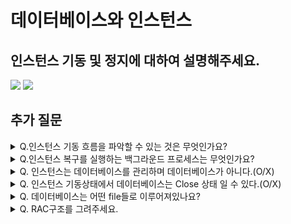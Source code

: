 # 데이터베이스와 인스턴스

## 인스턴스 기동 및 정지에 대하여 설명해주세요.
<img src="https://user-images.githubusercontent.com/103404127/217467241-95b349af-dc65-42d1-9263-d267e4aed6af.jpg">
<img src="https://user-images.githubusercontent.com/103404127/217467371-bb54c905-1c44-40b9-a7ba-7531e05ddeb1.jpg">


## 추가 질문

<details>
    <summary>Q.인스턴스 기동 흐름을 파악할 수 있는 것은 무엇인가요?</summary>
    <div markdown="1">
        A. alert log file
    </div>
</details>


<details>
    <summary>Q.인스턴스 복구를 실행하는 백그라운드 프로세스는 무엇인가요?</summary>
    <div markdown="1">
        A. SMON
    </div>
</details>


<details>
    <summary>Q. 인스턴스는 데이터베이스를 관리하며 데이터베이스가 아니다.(O/X)</summary>
    <div markdown="1">
        A. O
    </div>
</details>


<details>
    <summary>Q. 인스턴스 기동상태에서 데이터베이스는 Close 상태 일 수 있다.(O/X)</summary>
    <div markdown="1">
        A. O
    </div>
</details>


<details>
    <summary>Q. 데이터베이스는 어떤 file들로 이루어져있나요?</summary>
    <div markdown="1">
        A. control file + data file + redo log file 
    </div>
</details>


<details>
    <summary>Q. RAC구조를 그려주세요.</summary>
    <div markdown="1">
        A. 직접 작성해주세요. 
    </div>
</details>
